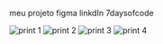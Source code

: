 meu projeto figma linkdIn 7daysofcode


![print 1](https://github.com/user-attachments/assets/a2e703eb-49f9-4ff2-8e0c-9732ba179ca8)
![print 2](https://github.com/user-attachments/assets/51db3202-1f8f-412a-af39-b2edc234b083)
![print 3](https://github.com/user-attachments/assets/b41f5f85-6d7a-4859-97ea-3b0be992889a)
![print 4](https://github.com/user-attachments/assets/7e849ad7-6886-46fd-bfe1-dc0cb7c02070)
